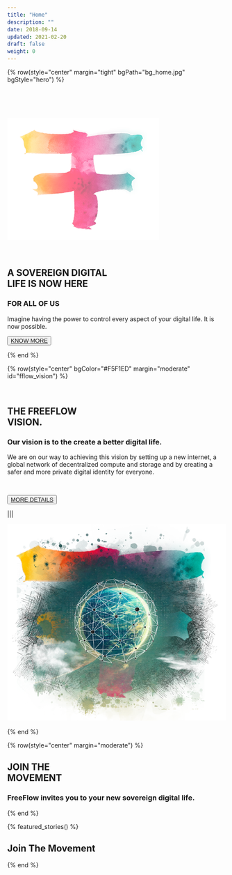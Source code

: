 ```yaml
---
title: "Home"
description: ""
date: 2018-09-14
updated: 2021-02-20
draft: false
weight: 0
---
```


<!-- section 1 (header) -->

{% row(style="center" margin="tight" bgPath="bg_home.jpg" bgStyle="hero") %}

<br>

<br>

<br>

![FF Logo](f_logo_small.png#mx-auto)

<br>





## A SOVEREIGN DIGITAL <br> LIFE IS NOW HERE

### **FOR ALL OF US**


Imagine having the power to control every aspect of your digital life.  It is now possible.

<button>[KNOW MORE](#fflow_vision)</button>

{% end %}

<!-- section 2 (FF LIFE) -->

{% row(style="center" bgColor="#F5F1ED" margin="moderate" id="fflow_vision") %}

<br>

## THE FREEFLOW <br> VISION.

### Our vision is to the create a better digital life.

We are on our way to achieving this vision by setting up a new internet, a global network of decentralized compute and storage and by creating a safer and more private digital identity for everyone. 

<br>


<button>[MORE DETAILS](/vision)</button>

|||



![FreeFlow Life](ff_vision.png)

{% end %}

{% row(style="center" margin="moderate") %}

## JOIN THE <br> MOVEMENT

### **FreeFlow invites you to your new sovereign digital life.**

{% end %}

{% featured_stories() %}

## Join The Movement

{% end %}




